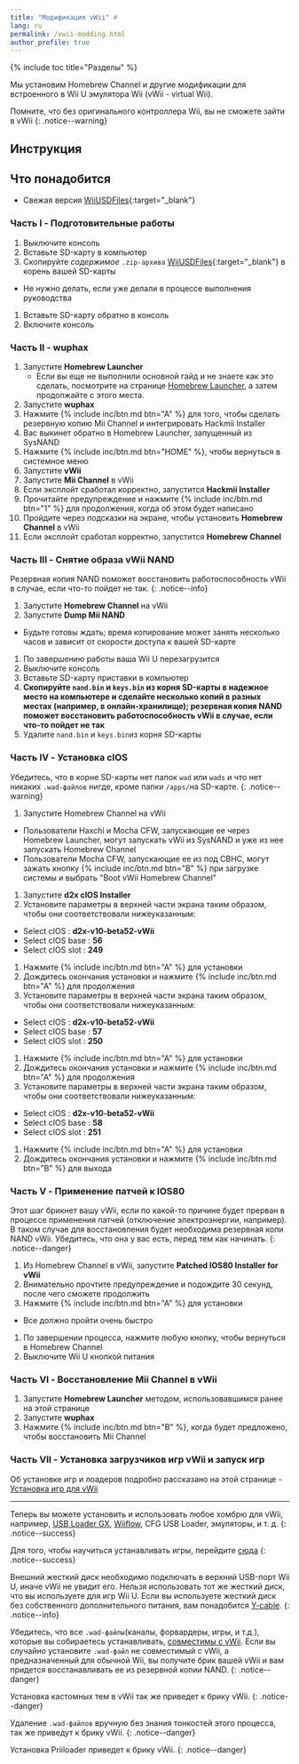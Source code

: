```yaml
---
title: "Модификация vWii" #
lang: ru
permalink: /vwii-modding.html
author_profile: true
---
```


{% include toc title="Разделы" %}

Мы установим Homebrew Channel и другие модификации для встроенного в Wii U эмулятора Wii (vWii - virtual Wii).

Помните, что без оригинального контроллера Wii, вы не сможете зайти в vWii
{: .notice--warning}

## Инструкция

## Что понадобится

* Свежая версия [WiiUSDFiles](https://github.com/rashevskyv/wiiu/releases/latest){:target="_blank"}

### Часть I - Подготовительные работы

1. Выключите консоль
1. Вставьте SD-карту в компьютер
1. Скопируйте _содержимое_ `.zip-архива` [WiiUSDFiles](https://github.com/rashevskyv/wiiu/releases/latest){:target="_blank"} в корень вашей SD-карты
  * Не нужно делать, если уже делали в процессе выполнения руководства
1. Вставьте SD-карту обратно в консоль
1. Включите консоль

### Часть II - wuphax

1. Запустите **Homebrew Launcher**
	+ Если вы еще не выполнили основной гайд и не знаете как это сделать, посмотрите на странице [Homebrew Launcher](homebrew-launcher), а затем продолжайте с этого места.
1. Запустите **wuphax**
1. Нажмите {% include inc/btn.md btn="A" %} для того, чтобы сделать резервную копию Mii Channel и интегрировать Hackmii Installer
1. Вас выкинет обратно в Homebrew Launcher, запущенный из SysNAND
1. Нажмите {% include inc/btn.md btn="HOME" %}, чтобы вернуться в системное меню
1. Запустите **vWii**
1. Запустите **Mii Channel** в vWii
1. Если эксплойт сработал корректно, запустится **Hackmii Installer**
1. Прочитайте предупреждение и нажмите {% include inc/btn.md btn="1" %} для продолжения, когда об этом будет написано
1. Пройдите через подсказки на экране, чтобы установить **Homebrew Channel** в vWii
1. Если эксплойт сработал корректно, запустится **Homebrew Channel**

### Часть III - Снятие образа vWii NAND

Резервная копия NAND поможет восстановить работоспособность vWii в случае, если что-то пойдет не так.
{: .notice--info}

1. Запустите **Homebrew Channel** на vWii
1. Запустите **Dump Mii NAND**
  + Будьте готовы ждать; время копирование может занять несколько часов и зависит от скорости доступа к вашей SD-карте
1. По завершению работы ваша Wii U перезагрузится
1. Выключите консоль
1. Вставьте SD-карту приставки в компьютер
1. **Скопируйте `nand.bin` и `keys.bin` из корня SD-карты в надежное место на компьютере и сделайте несколько копий в разных местах (например, в онлайн-хранилище); резервная копия NAND поможет восстановить работоспособность vWii в случае, если что-то пойдет не так**
1. Удалите `nand.bin` и `keys.bin`из корня SD-карты

### Часть IV - Установка cIOS

Убедитесь, что в корне SD-карты нет папок `wad` или `wads` и что нет никаких `.wad-файлов` нигде, кроме папки `/apps/`на SD-карте.
{: .notice--warning}

1. Запустите Homebrew Channel на vWii
  + Пользователи Haxchi и Mocha CFW, запускающие ее через Homebrew Launcher, могут запускать vWii из SysNAND и уже из нее запускать Homebrew Channel
  + Пользователи Mocha CFW, запускающие ее из под CBHC, могут зажать кнопку {% include inc/btn.md btn="B" %} при загрузке системы и выбрать "Boot vWii Homebrew Channel"
1. Запустите **d2x cIOS Installer**
1. Установите параметры в верхней части экрана таким образом, чтобы они соответствовали нижеуказанным:
  + Select cIOS : **d2x-v10-beta52-vWii**
  + Select cIOS base : **56**
  + Select cIOS slot : **249**
1. Нажмите {% include inc/btn.md btn="A" %} для установки
1. Дождитесь окончания установки и нажмите {% include inc/btn.md btn="A" %} для продолжения
1. Установите параметры в верхней части экрана таким образом, чтобы они соответствовали нижеуказанным:
  + Select cIOS : **d2x-v10-beta52-vWii**
  + Select cIOS base : **57**
  + Select cIOS slot : **250**
1. Нажмите {% include inc/btn.md btn="A" %} для установки
1. Дождитесь окончания установки и нажмите {% include inc/btn.md btn="A" %} для продолжения
1. Установите параметры в верхней части экрана таким образом, чтобы они соответствовали нижеуказанным:
  + Select cIOS : **d2x-v10-beta52-vWii**
  + Select cIOS base : **58**
  + Select cIOS slot : **251**
1. Нажмите {% include inc/btn.md btn="A" %} для установки
1. Дождитесь окончания установки и нажмите {% include inc/btn.md btn="B" %} для выхода

### Часть V - Применение патчей к IOS80

Этот шаг брикнет вашу vWii, если по какой-то причине будет прерван в процессе применения патчей (отключение электроэнергии, например). В таком случае для восстановления будет необходима резервная копи NAND vWii. Убедитесь, что она у вас есть, перед тем как начинать.
{: .notice--danger}

1. Из Homebrew Channel в vWii, запустите **Patched IOS80 Installer for vWii**
1. Внимательно прочтите предупреждение и подождите 30 секунд, после чего сможете продолжить
1. Нажмите {% include inc/btn.md btn="A" %} для установки
  + Все должно пройти очень быстро
1. По завершении процесса, нажмите любую кнопку, чтобы вернуться в Homebrew Channel
1. Выключите Wii U кнопкой питания

### Часть VI - Восстановление Mii Channel в vWii

1. Запустите **Homebrew Launcher** методом, использовавшимся ранее на этой странице
1. Запустите **wuphax**
1. Нажмите {% include inc/btn.md btn="B" %}, когда будет предложено, чтобы восстановить Mii Channel

### Часть VII - Установка загрузчиков игр vWii и запуск игр

Об установке игр и лоадеров подробно рассказано на этой странице - [Установка игр для vWii](https://wiiu.customfw.xyz/games-vwii)

___

Теперь вы можете установить и использовать любое хомбрю для vWii, например, [USB Loader GX](games-vwii#запуск-wii-игр-в-vwii-через-usb-loader-gx), [Wiiflow](games-vwii#запуск-wii-игр-в-vwii-через-wiiflow), CFG USB Loader, эмуляторы, и т. д.
{: .notice--success}

Для того, чтобы научиться устанавливать игры, перейдите [сюда](games)
{: .notice--success}

Внешний жесткий диск необходимо подключать в верхний USB-порт Wii U, иначе vWii не увидит его. Нельзя использовать тот же жесткий диск, что вы используете для игр Wii U. Если вы используете жесткий диск без собственного дополнительного питания, вам понадобится [Y-cable](http://amzn.to/2mjQjin).
{: .notice--info}

Убедитесь, что все `.wad-файлы`(каналы, форвардеры, игры, и т.д.), которые вы собираетесь устанавливать, [совместимы с vWii](https://gbatemp.net/threads/340226/). Если вы случайно установите `.wad-файл` не совместимый с vWii, а предназначенный для обычной Wii, вы получите брик вашей vWii и вам придется восстанавливать ее из резервной копии NAND.
{: .notice--danger}

Установка кастомных тем в vWii так же приведет к брику vWii.
{: .notice--danger}

Удаление `.wad-файлов` вручную без знания тонкостей этого процесса, так же приведут к брику vWii.
{: .notice--danger}

Установка Priiloader приведет к брику vWii.
{: .notice--danger}